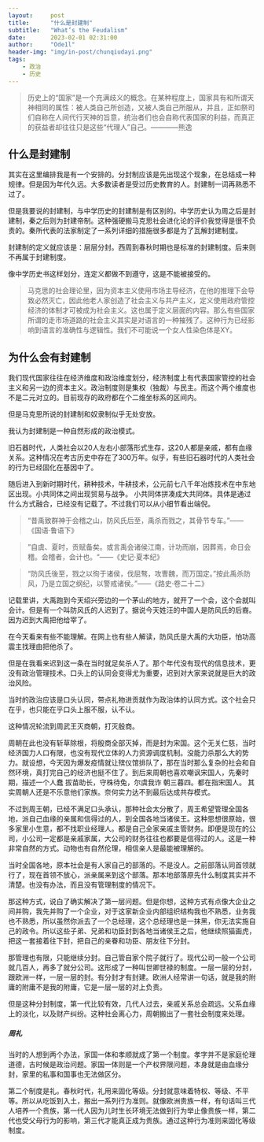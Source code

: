 ```yaml
---
layout:     post
title:      "什么是封建制"
subtitle:   "What’s the Feudalism"
date:       2023-02-01 02:31:00
author:     "Ode1l"
header-img: "img/in-post/chunqiudayi.png"
tags:
    - 政治
    - 历史
---
```


> 历史上的“国家”是一个充满歧义的概念。在某种程度上，国家具有和所谓天神相同的属性：被人类自己所创造，又被人类自己所服从，并且，正如祭司们自称在人间代行天神的旨意，统治者们也会自称代表国家的利益，而真正的获益者却往往只是这些“代理人”自己。————熊逸

## 什么是封建制

其实在这里编排我是有一个安排的。分封制应该是先出现这个现象，在总结成一种规律。但是因为年代久远。大多数读者是受过历史教育的人。封建制一词再熟悉不过了。

但是我要说的封建制，与中学历史的封建制是有区别的。中学历史认为周之后是封建制，秦之后则为封建帝制。这种强硬搬马克思社会进化论的评价我觉得是很不负责的。秦所代表的法家制定了一系列详细的措施很多都是为了瓦解封建制度。

封建制的定义就应该是：层层分封。西周到春秋时期也是标准的封建制度。后来则不再属于封建制度。

像中学历史书这样划分，连定义都做不到遵守，这是不能被接受的。

> 马克思的社会理论里，因为资本主义使用市场主导经济，在他的推理下会导致必然灭亡，因此他老人家创造了社会主义与共产主义，定义使用政府管控经济的体制才可被成为社会主义。这也属于定义层面的内容。那么有些国家所谓的走市场道路的社会主义其实是对语言的一种摧残了。这种行为已经影响到语言的准确性与逻辑性。我们不可能说一个女人性染色体是XY。

## 为什么会有封建制

我们现代国家往往在经济维度和政治维度划分，经济制度上有代表国家管控的社会主义和另一边的资本主义。政治制度则是集权（独裁）与民主。而这个两个维度也不是二元对立的。目前现存的政府都在个二维坐标系的区间内。

但是马克思所说的封建制和奴隶制似乎无处安放。

我认为封建制是一种自然形成的政治模式。

旧石器时代，人类社会以20人左右小部落形式生存，这20人都是亲戚，都有血缘关系。这种情况在考古历史中存在了300万年。似乎，有些旧石器时代的人类社会的行为已经固化在基因中了。

随后进入到新时期时代，耕种技术，牛耕技术，公元前七八千年冶炼技术在中东地区出现。小共同体之间出现贸易与战争。 小共同体拼凑成大共同体。具体是通过什么方式融合，已经没有记载了。不过我们可以从小细节看出端倪。

> “昔禹致群神于会稽之山，防风氏后至，禹杀而戮之，其骨节专车。”——《国语·鲁语下》

> ”自虞、夏时，贡赋备矣。或言禹会诸侯江南，计功而崩，因葬焉，命日会稽。会稽者，会计也。“——《史记·夏本纪》

> “防风氏後至，戮之以徇于诸侯，伐屈骜，攻曺魏，而万国定。”按此禹杀防风，乃是立国之纲纪，以警戒诸侯。”——《路史·卷二十二》

记载里讲，大禹跑到今天绍兴旁边的一个茅山的地方，就开了一个会，这个会就叫会计。但是有一个叫防风氏的人迟到了。据说今天姓汪的中国人是防风氏的后裔。因为迟到大禹把他给宰了。

在今天看来有些不能理解。在网上也有些人解读，防风氏是大禹的大功臣，怕功高震主找理由把他杀了。

但是在我看来迟到这一条在当时就足矣杀人了。那个年代没有现代的信息技术，更没有政治管理技术。口头上的认同会变得尤为重要，迟到对大家来说就是巨大的政治风险。

当时的政治应该是口头认同，带点礼物进贡就作为政治体的认同方式。这个社会只在乎，也只能在乎口头上服不服，认不认。

这种情况轮流到周武王灭商朝，打灭殷商。

周朝在此也没有斩草除根，将殷商全部灭掉，而是封为宋国。这个无关仁慈，当时经济国力人口有限，也没有现代立体的人力资源调度机制。没能力杀那么大的势力。就设想，今天因为爆发疫情就让殡仪馆排队了，那在当时那么复杂的社会和自然环境，真打完自己的经济也挺不住了。到后来周朝也喜欢嘲讽宋国人，先秦时期，描述一个人蠢 拔苗助长，守株待兔，尔虞我诈 朝三暮四。都在指宋国人。 其实周朝人还是不乐意他们家族。奈何实力达不到最后达成共存模式。

不过到周王朝，已经不满足口头承认，那种社会太分散了，周王希望管理全国各地，派自己血缘的亲属和信得过的人，到全国各地当诸侯王。这种思想很原始，很多家里小生意，都不找职业经理人。都是自己全家亲戚主管财务。即便是现在的公司，小公司一定都是亲戚家属，大公司的财务往往也都要是信得过的人。这是一种非常自然的方式。动物也有自然伦理，相信亲人是最能被理解的。

当时全国各地，原本社会是有人家自己的部落的。不是没人。之前部落认同首领就行了，现在首领不放心，派亲属来到这个部落。那本地部落原先什么制度其实并不清楚。也没有办法，而且没有管理制度的情况下。

那这种方式，说白了确实解决了第一层问题。但是你想，这种方式有点像大企业之间并购，我先并购了一个企业，对于这家新企业内部组织结构我也不熟悉，业务我也不熟悉，所以虽然你派去了一个总经理，这个总经理也是一抹黑，你无法实施自己的政令。所以这些子弟、兄弟和功臣封到各地当诸侯王之后，他继续照猫画虎，把这一套接着往下封，把自己的亲眷和功臣、朋友往下分封。

那管理也有限，只能继续分封。自己管自家个院子就行了。现代公司一般一个公司就几百人，再多了就分公司。这形成了一种叫世卿世禄的制度。一层一层的分封，跟欧洲一样，一层一层的封。有分封才有封建。欧洲人经常讲一句话，就是我的附庸的附庸不是我的附庸，它是一层一层的对上负责。

但是这种分封制度，第一代比较有效，几代人过去，亲戚关系总会疏远。父系血缘上的淡化，以及财产纠纷。这种社会离心力，周朝搬出了一套社会制度来处理。

#####  周礼

当时的人想到两个办法，家国一体和孝顺就成了第一个制度。孝字并不是家庭伦理道德，古时候是政治问题。家国一体则是一个产权界限问题，本身就是由血缘分封，家里的私事和国事也无法做区分。

第二个制度是礼。春秋时代，礼用来固化等级。分封就意味着特权、等级、不平等。所以从吃饭到入土，搬出一系列行为准则。就像欧洲贵族一样，有句话叫三代人培养一个贵族，第一代人因为儿时生长环境无法做到行为举止像贵族一样，第二代也受父母行为的影响，第三代才能真正成为贵族。通过这种行为准则来固化等级制度。
